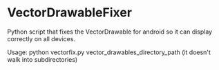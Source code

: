 # VectorDrawableFixer

Python script that fixes the VectorDrawable for android so it can display correctly on all devices.

Usage: python vectorfix.py vector_drawables_directory_path (it doesn't walk into subdirectories)
